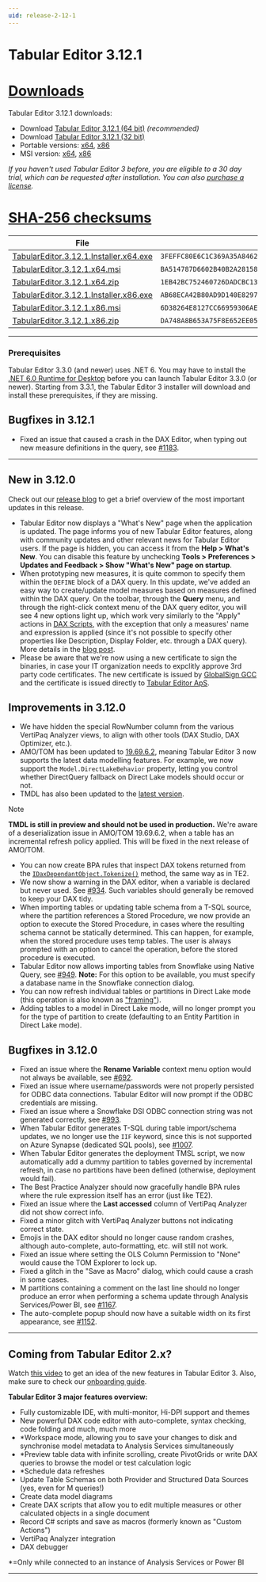 ```yaml
---
uid: release-2-12-1
---
```


# Tabular Editor 3.12.1

# [**Downloads**](#tab/downloads)

Tabular Editor 3.12.1 downloads:

- Download [Tabular Editor 3.12.1 (64 bit)](https://cdn.tabulareditor.com/files/TabularEditor.3.12.1.Installer.x64.exe) _(recommended)_
- Download [Tabular Editor 3.12.1 (32 bit)](https://cdn.tabulareditor.com/files/TabularEditor.3.12.1.Installer.x86.exe)
- Portable versions: [x64](https://cdn.tabulareditor.com/files/TabularEditor.3.12.1.x64.zip), [x86](https://cdn.tabulareditor.com/files/TabularEditor.3.12.1.x86.zip)
- MSI version: [x64](https://cdn.tabulareditor.com/files/TabularEditor.3.12.1.x64.msi), [x86](https://cdn.tabulareditor.com/files/TabularEditor.3.12.1.x86.msi)

_If you haven't used Tabular Editor 3 before, you are eligible to a 30 day trial, which can be requested after installation. You can also [purchase a license](https://tabulareditor.com/licensing)._

# [**SHA-256 checksums**](#tab/checksums)

| File                                                                                                                                                                                                                 | SHA-256                                                            |
| -------------------------------------------------------------------------------------------------------------------------------------------------------------------------------------------------------------------- | ------------------------------------------------------------------ |
| [TabularEditor.3.12.1.Installer.x64.exe](https://cdn.tabulareditor.com/files/TabularEditor.3.12.1.Installer.x64.exe) | `3FEFFC80E6C1C369A35A84624C8AD239A2EA1FDD8DCC5C64517F196302FE9BC4` |
| [TabularEditor.3.12.1.x64.msi](https://cdn.tabulareditor.com/files/TabularEditor.3.12.1.x64.msi)                                     | `BA514787D6602B40B2A281586B8FBD82CA10C877AAB83DCD1D863C8E9E673C63` |
| [TabularEditor.3.12.1.x64.zip](https://cdn.tabulareditor.com/files/TabularEditor.3.12.1.x64.zip)                                     | `1EB42BC752460726DADCBC130EC7E44FA69156542AD3119717245B17E5D139A4` |
| [TabularEditor.3.12.1.Installer.x86.exe](https://cdn.tabulareditor.com/files/TabularEditor.3.12.1.Installer.x86.exe) | `AB68ECA42B80AD9D140E82970E76192BF4C68925A5E0906744EE607A5F9AB5CB` |
| [TabularEditor.3.12.1.x86.msi](https://cdn.tabulareditor.com/files/TabularEditor.3.12.1.x86.msi)                                     | `6D38264E8127CC66959306AE135C7CBAE1B56C1D92D9F291037CF8E1D9750A41` |
| [TabularEditor.3.12.1.x86.zip](https://cdn.tabulareditor.com/files/TabularEditor.3.12.1.x86.zip)                                     | `DA748A8B653A75F8E652EE055E0E47C320640CFCDE9D9140E278DE683EE8DF14` |

***

### Prerequisites

Tabular Editor 3.3.0 (and newer) uses .NET 6. You may have to install the [.NET 6.0 Runtime for Desktop](https://dotnet.microsoft.com/en-us/download/dotnet/6.0/runtime) before you can launch Tabular Editor 3.3.0 (or newer). Starting from 3.3.1, the Tabular Editor 3 installer will download and install these prerequisites, if they are missing.

## Bugfixes in 3.12.1

- Fixed an issue that caused a crash in the DAX Editor, when typing out new measure definitions in the query, see [#1183](https://github.com/TabularEditor/TabularEditor3/issues/1183).

***

## New in 3.12.0

Check out our [release blog](https://blog.tabulareditor.com/) to get a brief overview of the most important updates in this release.

- Tabular Editor now displays a "What's New" page when the application is updated. The page informs you of new Tabular Editor features, along with community updates and other relevant news for Tabular Editor users. If the page is hidden, you can access it from the **Help > What's New**. You can disable this feature by unchecking **Tools > Preferences > Updates and Feedback > Show "What's New" page on startup**.
- When prototyping new measures, it is quite common to specify them within the `DEFINE` block of a DAX query. In this update, we've added an easy way to create/update model measures based on measures defined within the DAX query. On the toolbar, through the **Query** menu, and through the right-click context menu of the DAX query editor, you will see 4 new options light up, which work very similarly to the "Apply" actions in [DAX Scripts](https://docs.tabulareditor.com/te3/features/dax-scripts.html#shortcuts), with the exception that only a measures' name and expression is applied (since it's not possible to specify other properties like Description, Display Folder, etc. through a DAX query). More details in the [blog post](https://blog.tabulareditor.com).
- Please be aware that we're now using a new certificate to sign the binaries, in case your IT organization needs to expclitly approve 3rd party code certificates. The new certificate is issued by [GlobalSign GCC](https://www.globalsign.com/en) and the certificate is issued directly to [Tabular Editor ApS](https://tabulareditor.com/contact).

## Improvements in 3.12.0

- We have hidden the special RowNumber column from the various VertiPaq Analyzer views, to align with other tools (DAX Studio, DAX Optimizer, etc.).
- AMO/TOM has been updated to [19.69.6.2](https://www.nuget.org/packages/Microsoft.AnalysisServices.NetCore.retail.amd64), meaning Tabular Editor 3 now supports the latest data modelling features. For example, we now support the `Model.DirectLakeBehavior` property, letting you control whether DirectQuery fallback on Direct Lake models should occur or not.
- TMDL has also been updated to the [latest version](https://www.nuget.org/packages/Microsoft.AnalysisServices.Tabular.Tmdl.NetCore.retail.amd64/19.69.6.2-TmdlPreview).

> [!NOTE]
> **TMDL is still in preview and should not be used in production.** We're aware of a deserialization issue in AMO/TOM 19.69.6.2, when a table has an incremental refresh policy applied. This will be fixed in the next release of AMO/TOM.

- You can now create BPA rules that inspect DAX tokens returned from the [`IDaxDependantObject.Tokenize()`](https://docs.tabulareditor.com/api/TabularEditor.TOMWrapper.Utils.DaxDependencyHelper.html#TabularEditor_TOMWrapper_Utils_DaxDependencyHelper_Tokenize_TabularEditor_TOMWrapper_IDaxDependantObject_) method, the same way as in TE2.
- We now show a warning in the DAX editor, when a variable is declared but never used. See [#934](https://github.com/TabularEditor/TabularEditor3/issues/934). Such variables should generally be removed to keep your DAX tidy.
- When importing tables or updating table schema from a T-SQL source, where the partition references a Stored Procedure, we now provide an option to execute the Stored Procedure, in cases where the resulting schema cannot be statically determined. This can happen, for example, when the stored procedure uses temp tables. The user is always prompted with an option to cancel the operation, before the stored procedure is executed.
- Tabular Editor now allows importing tables from Snowflake using Native Query, see [#949](https://github.com/TabularEditor/TabularEditor3/issues/949). **Note:** For this option to be available, you must specify a database name in the Snowflake connection dialog.
- You can now refresh individual tables or partitions in Direct Lake mode (this operation is also known as ["framing"](https://github.com/TabularEditor/TabularEditor3/issues/999)).
- Adding tables to a model in Direct Lake mode, will no longer prompt you for the type of partition to create (defaulting to an Entity Partition in Direct Lake mode).

## Bugfixes in 3.12.0

- Fixed an issue where the **Rename Variable** context menu option would not always be available, see [#692](https://github.com/TabularEditor/TabularEditor3/issues/692).
- Fixed an issue where username/passwords were not properly persisted for ODBC data connections. Tabular Editor will now prompt if the ODBC credentials are missing.
- Fixed an issue where a Snowflake DSI ODBC connection string was not generated correctly, see [#993](https://github.com/TabularEditor/TabularEditor3/issues/993).
- When Tabular Editor generates T-SQL during table import/schema updates, we no longer use the `IIF` keyword, since this is not supported on Azure Synapse (dedicated SQL pools), see [#1007](https://github.com/TabularEditor/TabularEditor3/issues/1007).
- When Tabular Editor generates the deployment TMSL script, we now automatically add a dummy partition to tables governed by incremental refresh, in case no partitions have been defined (otherwise, deployment would fail).
- The Best Practice Analyzer should now gracefully handle BPA rules where the rule expression itself has an error (just like TE2).
- Fixed an issue where the **Last accessed** column of VertiPaq Analyzer did not show correct info.
- Fixed a minor glitch with VertiPaq Analyzer buttons not indicating correct state.
- Emojis in the DAX editor should no longer cause random crashes, although auto-complete, auto-formatting, etc. will still not work.
- Fixed an issue where setting the OLS Column Permission to "None" would cause the TOM Explorer to lock up.
- Fixed a glitch in the "Save as Macro" dialog, which could cause a crash in some cases.
- M partitions containing a comment on the last line should no longer produce an error when performing a schema update through Analysis Services/Power BI, see [#1167](https://github.com/TabularEditor/TabularEditor3/issues/1167).
- The auto-complete popup should now have a suitable width on its first appearance, see [#1152](https://github.com/TabularEditor/TabularEditor3/issues/1152).

---

## Coming from Tabular Editor 2.x?

Watch [this video](https://www.youtube.com/watch?v=pt3DdcjfImY) to get an idea of the new features in Tabular Editor 3. Also, make sure to check our [onboarding guide](https://docs.tabulareditor.com/onboarding/index.html).

**Tabular Editor 3 major features overview:**

- Fully customizable IDE, with multi-monitor, Hi-DPI support and themes
- New powerful DAX code editor with auto-complete, syntax checking, code folding and much, much more
- \*Workspace mode, allowing you to save your changes to disk and synchronise model metadata to Analysis Services simultaneously
- \*Preview table data with infinite scrolling, create PivotGrids or write DAX queries to browse the model or test calculation logic
- \*Schedule data refreshes
- Update Table Schemas on both Provider and Structured Data Sources (yes, even for M queries!)
- Create data model diagrams
- Create DAX scripts that allow you to edit multiple measures or other calculated objects in a single document
- Record C# scripts and save as macros (formerly known as "Custom Actions")
- VertiPaq Analyzer integration
- DAX debugger

\*=Only while connected to an instance of Analysis Services or Power BI

---

